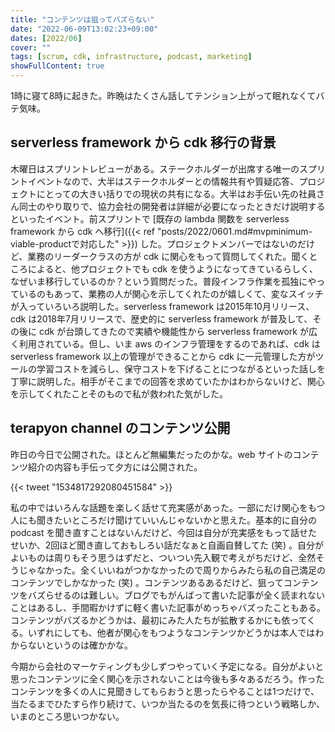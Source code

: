 ```yaml
---
title: "コンテンツは狙ってバズらない"
date: "2022-06-09T13:02:23+09:00"
dates: [2022/06]
cover: ""
tags: [scrum, cdk, infrastructure, podcast, marketing]
showFullContent: true
---
```


1時に寝て8時に起きた。昨晩はたくさん話してテンション上がって眠れなくてバテ気味。

## serverless framework から cdk 移行の背景

木曜日はスプリントレビューがある。ステークホルダーが出席する唯一のスプリントイベントなので、大半はステークホルダーとの情報共有や質疑応答、プロジェクトにとっての大きい括りでの現状の共有になる。大半はお手伝い先の社員さん同士のやり取りで、協力会社の開発者は詳細が必要になったときだけ説明するといったイベント。前スプリントで [既存の lambda 関数を serverless framework から cdk へ移行]({{< ref "posts/2022/0601.md#mvpminimum-viable-productで対応した" >}}) した。プロジェクトメンバーではないのだけど、業務のリーダークラスの方が cdk に関心をもって質問してくれた。聞くところによると、他プロジェクトでも cdk を使うようになってきているらしく、なぜいま移行しているのか？という質問だった。普段インフラ作業を孤独にやっているのもあって、業務の人が関心を示してくれたのが嬉しくて、変なスイッチが入っていろいろ説明した。serverless framework は2015年10月リリース、cdk は2018年7月リリースで、歴史的に serverless framework が普及して、その後に cdk が台頭してきたので実績や機能性から serverless framework が広く利用されている。但し、いま aws のインフラ管理をするのであれば、cdk は serverless framework 以上の管理ができることから cdk に一元管理した方がツールの学習コストを減らし、保守コストを下げることにつながるといった話しを丁寧に説明した。相手がそこまでの回答を求めていたかはわからないけど、関心を示してくれたことそのもので私が救われた気がした。

## terapyon channel のコンテンツ公開

昨日の今日で公開された。ほとんど無編集だったのかな。web サイトのコンテンツ紹介の内容も手伝って夕方には公開された。

{{< tweet "1534817292080451584" >}}

私の中ではいろんな話題を楽しく話せて充実感があった。一部にだけ関心をもつ人にも聞きたいところだけ聞けていいんじゃないかと思えた。基本的に自分の podcast を聞き直すことはないんだけど、今回は自分が充実感をもって話せたせいか、2回ほど聞き直しておもしろい話だなぁと自画自賛してた (笑) 。自分がよいものは周りもそう思うはずだと、ついつい先入観で考えがちだけど、全然そうじゃなかった。全くいいねがつかなかったので周りからみたら私の自己満足のコンテンツでしかなかった (笑) 。コンテンツあるあるだけど、狙ってコンテンツをバズらせるのは難しい。ブログでもがんばって書いた記事が全く読まれないことはあるし、手間暇かけずに軽く書いた記事がめっちゃバズったこともある。コンテンツがバズるかどうかは、最初にみた人たちが拡散するかにも依ってくる。いずれにしても、他者が関心をもつようなコンテンツかどうかは本人ではわからないというのは確かかな。

今期から会社のマーケティングも少しずつやっていく予定になる。自分がよいと思ったコンテンツに全く関心を示されないことは今後も多々あるだろう。作ったコンテンツを多くの人に見聞きしてもらおうと思ったらやることは1つだけで、当たるまでひたすら作り続けて、いつか当たるのを気長に待つという戦略しか、いまのところ思いつかない。
